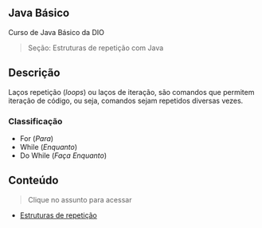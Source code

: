 ## Java Básico

Curso de Java Básico da DIO

> Seção: Estruturas de repetição com Java

## Descrição

Laços repetição (*loops*) ou laços de iteração, são comandos que permitem iteração de código, ou seja, comandos sejam repetidos diversas vezes.

### Classificação

- For (*Para*)
- While (*Enquanto*)
- Do While (*Faça Enquanto*)
 
## Conteúdo

> Clique no assunto para acessar

- [Estruturas de repetição](src/edu/gabriel/estruturasRepeticao/)
